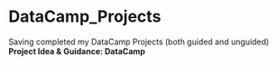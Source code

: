 # DataCamp_Projects
Saving completed my DataCamp Projects (both guided and unguided) </br>
**Project Idea & Guidance: DataCamp**
